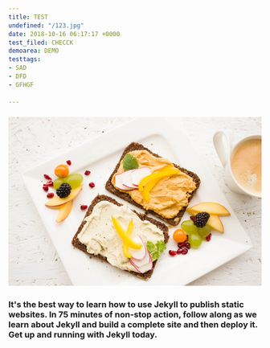 ```yaml
---
title: TEST
undefined: "/123.jpg"
date: 2018-10-16 06:17:17 +0000
test_filed: CHECCK
demoarea: DEMO
testtags:
- SAD
- DFD
- GFHGF

---
```

### ![](/uploads/breakfast-1804457_640.jpg)

### It's the best way to learn how to use Jekyll to publish static websites. In 75 minutes of non-stop action, follow along as we learn about Jekyll and build a complete site and then deploy it. Get up and running with Jekyll today.